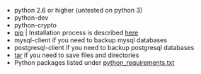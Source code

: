 - python 2.6 or higher (untested on python 3)
- python-dev
- python-crypto
- [pip](http://www.pip-installer.org/en/latest/) | Installation process is described [here](http://www.pip-installer.org/en/latest/installing.html)
- mysql-client if you need to backup mysql databases
- postgresql-client if you need to backup postgresql databases
- [tar](http://www.gnu.org/software/tar/) if you need to save files and directories
- Python packages listed under [python_requirements.txt](python_requirements.txt)